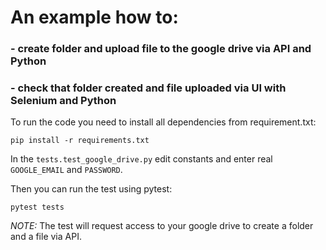 #   An example how to:
###  - create folder and upload file to the google drive via API and Python
###  - check that folder created and file uploaded via UI with Selenium and Python

To run the code you need to install all dependencies from requirement.txt: 
```
pip install -r requirements.txt
```
In the `tests.test_google_drive.py` edit constants and enter real `GOOGLE_EMAIL` and `PASSWORD`.

Then you can run the test using pytest:
```
pytest tests
```

*NOTE:* The test will request access to your google drive to create a folder and a file via API. 
